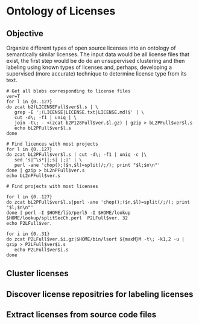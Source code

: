 # Ontology of Licenses

## Objective

Organize different types of open source licenses into an ontology of
semantically similar licenses.  The input data would be all license
files that exist, the first step would be do do an unsupervised
clustering and then labeling using known types of licenses and,
perhaps, developing a supervised (more accurate) technique to
determine license type from its text.



```
# Get all blobs corresponding to license files
ver=T
for l in {0..127}
do zcat b2fLICENSEFull$ver$l.s | \
   grep -E ';(LICENSE|LICENSE.txt|LICENSE.md)$' | \
   cut -d\; -f1 | uniq | \
   join -t\; - <(zcat b2P128Full$ver.$l.gz) | gzip > bL2PFull$ver$l.s
   echo bL2PFull$ver$l.s
done

# Find licences with most projects
for l in {0..127}
do zcat bL2PFull$ver$l.s | cut -d\; -f1 | uniq -c |\
   sed 's|^\s*||;s| |;|' | \
   perl -ane 'chop();($n,$l)=split(/;/); print "$l;$n\n"'
done | gzip > bL2nPFull$ver.s
echo bL2nPFull$ver.s

# Find projects with most licenses

for l in {0..127}
do zcat bL2PFull$ver$l.s|perl -ane 'chop();($n,$l)=split(/;/); print "$l;$n\n"' 
done | perl -I $HOME/lib/perl5 -I $HOME/lookup $HOME/lookup/splitSecCh.perl  P2LFull$ver. 32
echo P2LFull$ver.

for i in {0..31}
do zcat P2LFull$ver.$i.gz|$HOME/bin/lsort ${maxM}M -t\; -k1,2 -u | gzip > P2LFull$ver$i.s
   echo P2LFull$ver$i.s
done
```

## Cluster licenses

## Discover license repositries for labeling licenses


## Extract licenses from source code files

